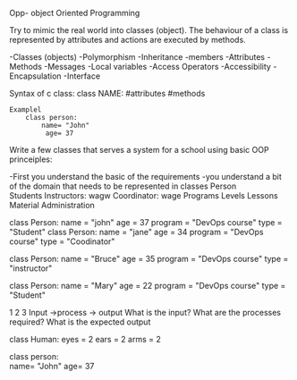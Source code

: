 Opp- object Oriented Programming

Try to mimic the real world into classes (object). The behaviour of a class is represented
by attributes and actions are executed by methods.




-Classes (objects)
    -Polymorphism
    -Inheritance
-members
    -Attributes
    -Methods
    -Messages
    -Local variables
    -Access Operators
    -Accessibility
    -Encapsulation
    -Interface
    
Syntax of c class:
class NAME:
    #attributes
    #methods
 
    Examplel
        class person:  
            name= "John"
             age= 37   
   
Write a few classes that serves a system for a school using basic OOP princeiples: 

-First you understand the basic of the requirements
    -you understand a bit of the domain that needs to be represented in classes
Person    
    Students
    Instructors: wagw
    Coordinator: wage
Programs
    Levels
        Lessons
Material
Administration

class Person:
    name = "john"
    age = 37
    program = "DevOps course"
    type = "Student"
class Person:
    name = "jane"
    age = 34
    program = "DevOps course"
    type = "Coodinator"
    
class Person:
    name = "Bruce"
    age = 35
    program = "DevOps course"
    type = "instructor"
    
class Person:
    name = "Mary"
    age = 22
    program = "DevOps course"
    type = "Student"
    

1           2          3
Input ->process -> output
What is the input?
What are the processes required?
What is the expected output 


class Human:
    eyes = 2
    ears = 2
    arms = 2
       
class person:  
    name= "John"
    age= 37
    
